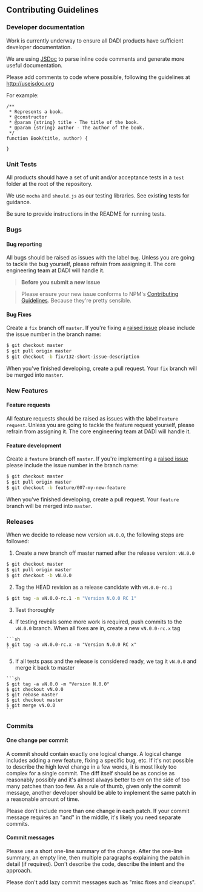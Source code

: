 ## Contributing Guidelines

### Developer documentation

Work is currently underway to ensure all DADI products have sufficient developer documentation.

We are using [JSDoc](http://usejsdoc.org/) to parse inline code comments and generate more useful documentation.

Please add comments to code where possible, following the guidelines at http://usejsdoc.org

For example:
```
/**
 * Represents a book.
 * @constructor
 * @param {string} title - The title of the book.
 * @param {string} author - The author of the book.
 */
function Book(title, author) {

}
```

### Unit Tests

All products should have a set of unit and/or acceptance tests in a `test` folder at the root of the repository.

We use `mocha` and `should.js` as our testing libraries. See existing tests for guidance.

Be sure to provide instructions in the README for running tests.

### Bugs

#### Bug reporting

All bugs should be raised as issues with the label `Bug`. Unless you are going to tackle the bug yourself, please refrain from assigning it. The core engineering team at DADI will handle it.

> **Before you submit a new issue**

> Please ensure your new issue conforms to NPM's [Contributing   Guidelines](https://github.com/npm/npm/wiki/Contributing-Guidelines). Because they're pretty sensible.


#### Bug Fixes

Create a `fix` branch off `master`. If you're fixing a [raised issue](https://github.com/dadi/web/issues) please include the issue number in the branch name:

```sh
$ git checkout master
$ git pull origin master
$ git checkout -b fix/132-short-issue-description
```

When you've finished developing, create a pull request. Your `fix` branch will be merged into `master`.

### New Features

#### Feature requests

All feature requests should be raised as issues with the label `Feature request`. Unless you are going to tackle the feature request yourself, please refrain from assigning it. The core engineering team at DADI will handle it.

#### Feature development

Create a `feature` branch off `master`.  If you're implementing a [raised issue](https://github.com/dadi/web/issues) please include the issue number in the branch name:

```sh
$ git checkout master
$ git pull origin master
$ git checkout -b feature/007-my-new-feature
```

When you've finished developing, create a pull request. Your `feature` branch will be merged into `master`.

### Releases

When we decide to release new version `vN.0.0`, the following steps are followed:

1. Create a new branch off master named after the release version: `vN.0.0`

  ```sh
  $ git checkout master
  $ git pull origin master
  $ git checkout -b vN.0.0
  ```

2. Tag the HEAD revision as a release candidate with `vN.0.0-rc.1`

  ```sh
  $ git tag -a vN.0.0-rc.1 -m "Version N.0.0 RC 1"
  ```

3. Test thoroughly

  4. If testing reveals some more work is required, push commits to the `vN.0.0` branch.
  When all fixes are in, create a new `vN.0.0-rc.x` tag

    ```sh
    $ git tag -a vN.0.0-rc.x -m "Version N.0.0 RC x"
    ```

  5. If all tests pass and the release is considered ready, we tag it `vN.0.0` and merge it back to master

    ```sh
    $ git tag -a vN.0.0 -m "Version N.0.0"
    $ git checkout vN.0.0
    $ git rebase master
    $ git checkout master
    $ git merge vN.0.0
    ```

### Commits

#### One change per commit

A commit should contain exactly one logical change. A logical change includes adding a new feature, fixing a specific bug, etc. If it's not possible to describe the high level change in a few words, it is most likely too complex for a single commit. The diff itself should be as concise as reasonably possibly and it's almost always better to err on the side of too many patches than too few. As a rule of thumb, given only the commit message, another developer should be able to implement the same patch in a reasonable amount of time.

Please don't include more than one change in each patch. If your commit message requires an "and" in the middle, it's likely you need separate commits.

#### Commit messages

Please use a short one-line summary of the change. After the one-line summary, an empty line, then multiple paragraphs explaining the patch in detail (if required). Don't describe the code, describe the intent and the approach.

Please don't add lazy commit messages such as "misc fixes and cleanups".
